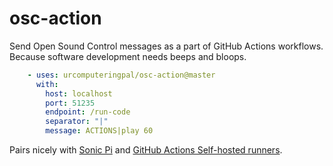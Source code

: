 # osc-action

Send Open Sound Control messages as a part of GitHub Actions workflows. Because software development needs beeps and bloops.

```yaml
    - uses: urcomputeringpal/osc-action@master
      with:
        host: localhost
        port: 51235
        endpoint: /run-code
        separator: "|"
        message: ACTIONS|play 60
```

Pairs nicely with [Sonic Pi](https://sonic-pi.net) and [GitHub Actions Self-hosted runners](https://help.github.com/en/actions/hosting-your-own-runners).
